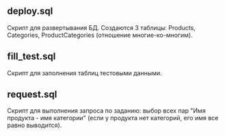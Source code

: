 ## deploy.sql
Скрипт для развертывания БД. Создаются 3 таблицы: Products, Categories, ProductCategories (отношение многие-ко-многим).

## fill_test.sql
Скрипт для заполнения таблиц тестовыми данными.

## request.sql

Скрипт для выполнения запроса по заданию: выбор всех пар "Имя продукта - имя категории" (если у продукта нет категорий, его имя все равно выводится).